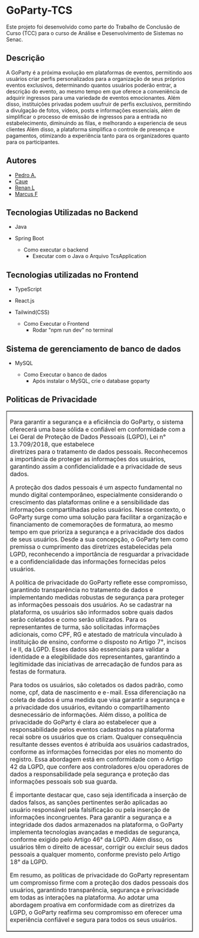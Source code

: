 # GoParty-TCS

Este projeto foi desenvolvido como parte do Trabalho de Conclusão de Curso (TCC) para o curso de Análise e Desenvolvimento de Sistemas no Senac. 

## Descrição

A GoParty é a próxima evolução em plataformas de eventos, permitindo aos usuários criar perfis personalizados para a organização de seus próprios eventos exclusivos, determinando quantos usuários poderão entrar, a descrição do evento, ao mesmo tempo em que oferece a conveniência de adquirir ingressos para uma variedade de eventos emocionantes. Além disso, instituições privadas podem usufruir de perfis exclusivos, permitindo a divulgação de fotos, vídeos, posts e informações essenciais, além de simplificar o processo de emissão de ingressos para a entrada no estabelecimento, diminuindo as filas, e melhorando a experiencia de seus clientes Além disso, a plataforma simplifica o controle de presença e pagamentos, otimizando a experiência tanto para os organizadores quanto para os participantes. 

## Autores
- [Pedro A.](pedrogrando6@Gmail.com)
- [Caue ](mailto:email3@example.com)
- [Renan L ](mailto:email3@example.com)
- [Marcus F ](mailto:email3@example.com)

## Tecnologias Utilizadas no Backend 
- Java
- Spring Boot

  - Como executar o backend
     - Executar com o Java o Arquivo TcsApplication


## Tecnologias utilizadas no Frontend
- TypeScript
- React.js
- Tailwind(CSS)

   - Como Executar o Frontend
      -  Rodar "npm run dev" no terminal

## Sistema de gerenciamento de banco de dados
- MySQL

  - Como Executar o banco de dados
      - Após instalar o MySQL, crie o database goparty

## Politicas de Privacidade
<table width="200px" border="1">
  <tr><td>
  
  Para garantir a segurança e a eficiência do GoParty, o sistema oferecerá uma base sólida e confiável em conformidade com a Lei Geral de Proteção de Dados Pessoais (LGPD), Lei n° 13.709/2018, que estabelece       
  diretrizes para o tratamento de dados pessoais. Reconhecemos a importância de proteger as informações dos usuários, garantindo assim a confidencialidade e a privacidade de seus dados.
  
  A proteção dos dados pessoais é um aspecto fundamental no mundo digital contemporâneo, especialmente considerando o crescimento das plataformas online e a sensibilidade das informações compartilhadas pelos 
  usuários. Nesse contexto, o GoParty surge como uma solução para facilitar a organização e financiamento de comemorações de formatura, ao mesmo tempo em que prioriza a segurança e a privacidade dos dados de seus 
  usuários. Desde a sua concepção, o GoParty tem como premissa o cumprimento das diretrizes estabelecidas pela LGPD, reconhecendo a importância de resguardar a privacidade e a confidencialidade das informações 
  fornecidas pelos usuários.
  
  A política de privacidade do GoParty reflete esse compromisso, garantindo transparência no tratamento de dados e implementando medidas robustas de segurança para proteger as informações pessoais dos usuários. Ao 
  se cadastrar na plataforma, os usuários são informados sobre quais dados serão coletados e como serão utilizados. Para os representantes de turma, são solicitadas informações adicionais, como CPF, RG e atestado 
  de matrícula vinculado à instituição de ensino, conforme o disposto no Artigo 7°, incisos I e II, da LGPD. Esses dados são essenciais para validar a identidade e a elegibilidade dos representantes, garantindo a 
  legitimidade das iniciativas de arrecadação de fundos para as festas de formatura.
  
  Para todos os usuários, são coletados os dados padrão, como nome, cpf, data de nascimento e e-mail. Essa diferenciação na coleta de dados é uma medida que visa garantir a segurança e a privacidade dos usuários, 
  evitando o compartilhamento desnecessário de informações. Além disso, a política de privacidade do GoParty é clara ao estabelecer que a responsabilidade pelos eventos cadastrados na plataforma recai sobre os 
  usuários que os criam. Qualquer consequência resultante desses eventos é atribuída aos usuários cadastrados, conforme as informações fornecidas por eles no momento do registro. Essa abordagem está em conformidade 
  com o Artigo 42 da LGPD, que confere aos controladores e/ou operadores de dados a responsabilidade pela segurança e proteção das informações pessoais sob sua guarda.
  
  É importante destacar que, caso seja identificada a inserção de dados falsos, as sanções pertinentes serão aplicadas ao usuário responsável pela falsificação ou pela inserção de informações incongruentes. Para 
  garantir a segurança e a integridade dos dados armazenados na plataforma, o GoParty implementa tecnologias avançadas e medidas de segurança, conforme exigido pelo Artigo 46° da LGPD. Além disso, os usuários têm o 
  direito de acessar, corrigir ou excluir seus dados pessoais a qualquer momento, conforme previsto pelo Artigo 18° da LGPD.
  
  Em resumo, as políticas de privacidade do GoParty representam um compromisso firme com a proteção dos dados pessoais dos usuários, garantindo transparência, segurança e privacidade em todas as interações na 
  plataforma. Ao adotar uma abordagem proativa em conformidade com as diretrizes da LGPD, o GoParty reafirma seu compromisso em oferecer uma experiência confiável e segura para todos os seus usuários.
  </td></tr>
</table>

